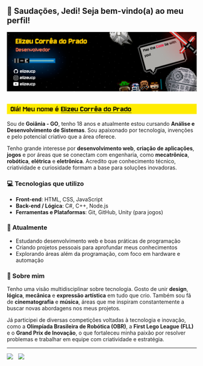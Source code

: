 ## 🖖 Saudações, Jedi! Seja bem-vindo(a) ao meu perfil!

![Banner](./assets/BannerGitHub2.png)

## 

<img src="./assets/TITLEBAR.png"
       style="height: auto; width: 75vw;"/>

Sou de **Goiânia - GO**, tenho 18 anos e atualmente estou cursando **Análise e Desenvolvimento de Sistemas**. Sou apaixonado por tecnologia, invenções e pelo potencial criativo que a área oferece.

Tenho grande interesse por **desenvolvimento web**, **criação de aplicações**, **jogos** e por áreas que se conectam com engenharia, como **mecatrônica**, **robótica**, **elétrica** e **eletrônica**. Acredito que conhecimento técnico, criatividade e curiosidade formam a base para soluções inovadoras.


### 💻 Tecnologias que utilizo

- **Front-end**: HTML, CSS, JavaScript  
- **Back-end / Lógica**: C#, C++, Node.js
- **Ferramentas e Plataformas**: Git, GitHub, Unity (para jogos)


### 📌 Atualmente

- Estudando desenvolvimento web e boas práticas de programação  
- Criando projetos pessoais para aprofundar meus conhecimentos  
- Explorando áreas além da programação, com foco em hardware e automação


### 👤 Sobre mim

Tenho uma visão multidisciplinar sobre tecnologia. Gosto de unir **design**, **lógica**, **mecânica** e **expressão artística** em tudo que crio. Também sou fã de **cinematografia** e **música**, áreas que me inspiram constantemente a buscar novas abordagens nos meus projetos.

Já participei de diversas competições voltadas à tecnologia e inovação, como a **Olimpíada Brasileira de Robótica (OBR)**, a **First Lego League (FLL)** e o **Grand Prix de Inovação**, o que fortaleceu minha paixão por resolver problemas e trabalhar em equipe com criatividade e estratégia.

--- 

<div style="display: flex; gap: 14px;">
  <img src="https://github-readme-stats.vercel.app/api?username=elizeucp&show_icons=true&bg_color=fbeb04&title_color=000000&text_color=000000&icon_color=988710&border_color=000000&border_radius=10&custom_title=Stats" 
       style="height: 200px; width: auto;"/>
  <img src="https://github-readme-stats.vercel.app/api/top-langs/?username=elizeucp&show_icons=true&bg_color=fbeb04&title_color=000000&text_color=000000&icon_color=988710&border_color=000000&border_radius=6&size_weight=0.5&count_weight=0.5&layout=compact&langs_count=20&custom_title=Langs"
       style="height: 200px; width: auto;"/>
</div>
